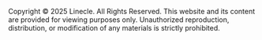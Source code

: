 Copyright © 2025 Linecle. All Rights Reserved.
This website and its content are provided for viewing purposes only. Unauthorized reproduction, distribution, or modification of any materials is strictly prohibited.
